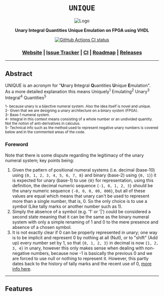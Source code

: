 <div align="center">

  <h1><code>UNIQUE</code></h1>

  <img src="" alt="Logo">

  <p>
    <strong>Unary Integral Quantities Unique Emulation on FPGA using VHDL</strong>
  </p>

  <p>
    <a href="https://github.com/Thraetaona/UNIQUE/actions"><img alt="GitHub Actions CI status" src="https://github.com/Thraetaona/UNIQUE/workflows/UNIQUE/badge.svg"></a>
  </p>

  <h3>
    <a href="https://Thraetaona.github.io/UNIQUE/">Website</a>
    <span> | </span>
    <a href="https://github.com/Thraetaona/UNIQUE/issues">Issue Tracker</a>
    <span> | </span>
    <a href="https://github.com/Thraetaona/UNIQUE/actions">CI</a>
    <span> | </span>
    <a href="https://github.com/Thraetaona/UNIQUE/projects">Roadmap</a>
    <span> | </span>
    <a href="https://github.com/Thraetaona/UNIQUE/releases">Releases</a>
  </h3>
  
</div>

***

## Abstract
UNIQUE is an acronym for "**U**nary **I**ntegral **Q**uantities **U**nique **E**mulation". \
As a more detailed explanation this means Uniquely<sup>1</sup> Emulating<sup>2</sup> Unary<sup>3</sup> Integral<sup>4</sup> Quantities<sup>5</sup>

<sub>
1- because unary is a bijective numeral system.  Also the idea itself is novel and unique. <br>
2- Given that we are designing a unary architecture on a binary system (FPGA). <br>
3- Base-1 numeral system. <br>
4- Integral in this context means consisting of a whole number or an undivided quantity.  Not the notion of anti-derivatives in calculus. <br>
5- Technical info such as the method used to represent negative unary numbers is covered below and in the commented areas of the code. <br>
</sub>

### Foreword

Note that there is some dispute regarding the legitimacy of the unary numeral system; key points being:
1. Given the pattern of positional numeral systems (i.e. decimal (base-10) using `{0, 1, 2, 3, 4, 5, 6, 7, 8}` and binary (base-2) using `{0, 1}`) it is expected for unary (base-1) to use `{0}` for representation, using this definition, the decimal numeric sequence `{-1, 0, 1, 2, 3}` should be the unary numeric sequence `{-0, 0, 0, 00, 000}`, but all of these values are equal which means that unary can't be used to represent more than a single number, that is, 0.  So the only choice is to use a *symbol* (Like tally marks or another number such as 1).
2. Simply the absence of a symbol (e.g. '1' or '|') could be considered a second state meaning that it can be the same as the binary numeral system with only a simple renaming of 1 and 0 to the mere presence and absence of a chosen symbol.
3. It is not exactly clear if 0 can be properly represented in unary; one way is to be implicit and represent 0 by nothing at all (Null), or to "shift" (Add up) every number set by 1, so that `{0, 1, 2, 3}` in decimal is now `{1, 2, 3, 4}` in unary, however this only makes sense when dealing with non-negative numbers, because now -1 is basically the previous 0 and we are forced to use null or nothing to represent it.  However, this partly dates back to the history of tally marks and the recent use of 0, [more info here](https://en.wikipedia.org/wiki/0#History).



***

## Features
